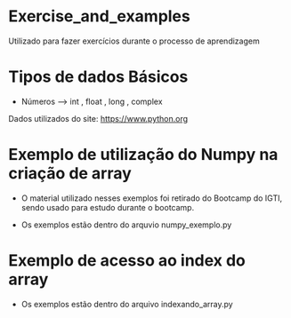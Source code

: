 # Exercise_and_examples
Utilizado para fazer exercícios durante o processo de aprendizagem

# Tipos de dados Básicos 
- Números --> int , float , long , complex


 Dados utilizados do site:
 https://www.python.org
 

# Exemplo de utilização do Numpy na criação de array

 - O material utilizado nesses exemplos foi retirado do Bootcamp do IGTI,
   sendo usado para estudo durante o bootcamp.
   
 - Os exemplos estão dentro do arquvio numpy_exemplo.py

# Exemplo de acesso ao index do array
 
 - Os exemplos estão dentro do arquivo indexando_array.py
